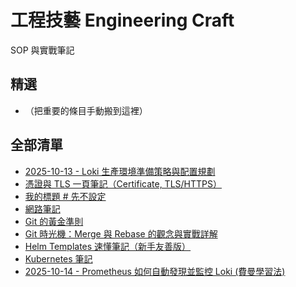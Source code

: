 # 工程技藝 Engineering Craft
SOP 與實戰筆記

## 精選
- （把重要的條目手動搬到這裡）

## 全部清單
- [2025-10-13 - Loki 生產環境準備策略與配置規劃](./2025-10-13-Loki-Production-Readiness-Strategy-and-Configuration.md)
- [憑證與 TLS 一頁筆記（Certificate, TLS/HTTPS）](./certification.md)
- [我的標題   # 先不設定](./csrf.md)
- [網路筆記](./dns-nat-routetable.md)
- [Git 的黃金準則](./git-operations.md)
- [Git 時光機：Merge 與 Rebase 的觀念與實戰詳解](./git-rebase-vs-merge.md)
- [Helm Templates 速懂筆記（新手友善版）](./helm_templates_beginner_note_1.md)
- [Kubernetes 筆記](./kubernetes.md)
- [2025-10-14 - Prometheus 如何自動發現並監控 Loki (費曼學習法)](./loki-configrue-prometheus.md)
